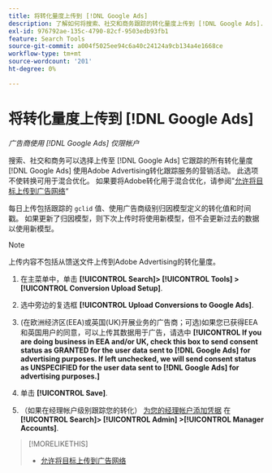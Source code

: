 ```yaml
---
title: 将转化量度上传到 [!DNL Google Ads]
description: 了解如何将搜索、社交和商务跟踪的转化量度上传到 [!DNL Google Ads].
exl-id: 976792ae-135c-4790-82cf-9503edb93fb1
feature: Search Tools
source-git-commit: a004f5025ee94c6a40c24124a9cb134a4e1668ce
workflow-type: tm+mt
source-wordcount: '201'
ht-degree: 0%

---
```


# 将转化量度上传到 [!DNL Google Ads]

*广告商使用 [!DNL Google Ads] 仅限帐户*

搜索、社交和商务可以选择上传至 [!DNL Google Ads] 它跟踪的所有转化量度 [!DNL Google Ads] 使用Adobe Advertising转化跟踪服务的营销活动。 此选项不使转换可用于混合优化。 如果要将Adobe转化用于混合优化，请参阅&quot;[允许将目标上传到广告网络](objective-upload-to-networks.md)“

每日上传包括跟踪的 `gclid` 值、使用广告商级别归因模型定义的转化值和时间戳。 如果更新了归因模型，则下次上传时将使用新模型，但不会更新过去的数据以使用新模型。

>[!NOTE]
>
>上传内容不包括从馈送文件上传到Adobe Advertising的转化量度。

1. 在主菜单中，单击 **[!UICONTROL Search]> [!UICONTROL Tools] >[!UICONTROL Conversion Upload Setup]**.

1. 选中旁边的复选框 **[!UICONTROL Upload Conversions to Google Ads]**.

1. (在欧洲经济区(EEA)或英国(UK)开展业务的广告商；可选)如果您已获得EEA和英国用户的同意，可以上传其数据用于广告，请选中 **[!UICONTROL If you are doing business in EEA and/or UK, check this box to send consent status as GRANTED for the user data sent to [!DNL Google Ads] for advertising purposes. If left unchecked, we will send consent status as UNSPECIFIED for the user data sent to [!DNL Google Ads] for advertising purposes.]**

1. 单击 **[!UICONTROL Save]**.

1. （如果在经理帐户级别跟踪您的转化） [为您的经理帐户添加凭据](/help/search-social-commerce/admin/manager-accounts.md) 在 **[!UICONTROL Search]> [!UICONTROL Admin] >[!UICONTROL Manager Accounts]**.

>[!MORELIKETHIS]
>
>* [允许将目标上传到广告网络](objective-upload-to-networks.md)
